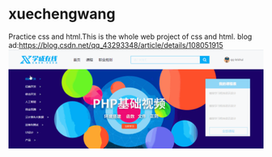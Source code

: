 # xuechengwang
Practice css and html.This is the whole web project of css and html.
blog ad:https://blog.csdn.net/qq_43293348/article/details/108051915
![whole-show](https://github.com/dantongzhang/xuechengwang/blob/master/images/xuechengwang.gif)
